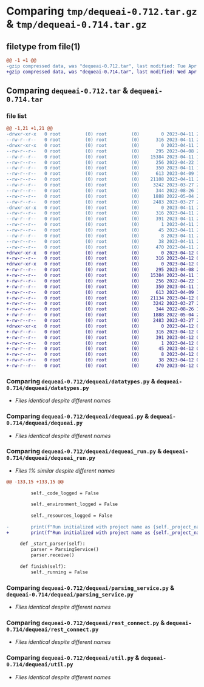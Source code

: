 # Comparing `tmp/dequeai-0.712.tar.gz` & `tmp/dequeai-0.714.tar.gz`

## filetype from file(1)

```diff
@@ -1 +1 @@
-gzip compressed data, was "dequeai-0.712.tar", last modified: Tue Apr 11 21:12:31 2023, max compression
+gzip compressed data, was "dequeai-0.714.tar", last modified: Wed Apr 12 00:43:21 2023, max compression
```

## Comparing `dequeai-0.712.tar` & `dequeai-0.714.tar`

### file list

```diff
@@ -1,21 +1,21 @@
-drwxr-xr-x   0 root         (0) root         (0)        0 2023-04-11 21:12:31.794411 dequeai-0.712/
--rw-r--r--   0 root         (0) root         (0)      316 2023-04-11 21:12:31.794411 dequeai-0.712/PKG-INFO
-drwxr-xr-x   0 root         (0) root         (0)        0 2023-04-11 21:12:31.794411 dequeai-0.712/dequeai/
--rw-r--r--   0 root         (0) root         (0)      295 2023-04-08 20:25:27.000000 dequeai-0.712/dequeai/__init__.py
--rw-r--r--   0 root         (0) root         (0)    15384 2023-04-11 16:25:26.000000 dequeai-0.712/dequeai/datatypes.py
--rw-r--r--   0 root         (0) root         (0)      256 2022-04-22 17:52:12.000000 dequeai-0.712/dequeai/deque_config.py
--rw-r--r--   0 root         (0) root         (0)      350 2023-04-11 17:28:02.000000 dequeai-0.712/dequeai/deque_environment.py
--rw-r--r--   0 root         (0) root         (0)      613 2023-04-09 13:53:50.000000 dequeai-0.712/dequeai/dequeai.py
--rw-r--r--   0 root         (0) root         (0)    21108 2023-04-11 21:03:22.000000 dequeai-0.712/dequeai/dequeai_run.py
--rw-r--r--   0 root         (0) root         (0)     3242 2023-03-27 20:38:54.000000 dequeai-0.712/dequeai/parsing_service.py
--rw-r--r--   0 root         (0) root         (0)      344 2022-08-26 18:22:25.000000 dequeai-0.712/dequeai/redis_services.py
--rw-r--r--   0 root         (0) root         (0)     1888 2022-05-04 21:23:01.000000 dequeai-0.712/dequeai/rest_connect.py
--rw-r--r--   0 root         (0) root         (0)     2483 2023-03-27 20:38:54.000000 dequeai-0.712/dequeai/util.py
-drwxr-xr-x   0 root         (0) root         (0)        0 2023-04-11 21:12:31.794411 dequeai-0.712/dequeai.egg-info/
--rw-r--r--   0 root         (0) root         (0)      316 2023-04-11 21:12:31.000000 dequeai-0.712/dequeai.egg-info/PKG-INFO
--rw-r--r--   0 root         (0) root         (0)      391 2023-04-11 21:12:31.000000 dequeai-0.712/dequeai.egg-info/SOURCES.txt
--rw-r--r--   0 root         (0) root         (0)        1 2023-04-11 21:12:31.000000 dequeai-0.712/dequeai.egg-info/dependency_links.txt
--rw-r--r--   0 root         (0) root         (0)       45 2023-04-11 21:12:31.000000 dequeai-0.712/dequeai.egg-info/requires.txt
--rw-r--r--   0 root         (0) root         (0)        8 2023-04-11 21:12:31.000000 dequeai-0.712/dequeai.egg-info/top_level.txt
--rw-r--r--   0 root         (0) root         (0)       38 2023-04-11 21:12:31.794411 dequeai-0.712/setup.cfg
--rw-r--r--   0 root         (0) root         (0)      470 2023-04-11 21:12:18.000000 dequeai-0.712/setup.py
+drwxr-xr-x   0 root         (0) root         (0)        0 2023-04-12 00:43:21.449372 dequeai-0.714/
+-rw-r--r--   0 root         (0) root         (0)      316 2023-04-12 00:43:21.449372 dequeai-0.714/PKG-INFO
+drwxr-xr-x   0 root         (0) root         (0)        0 2023-04-12 00:43:21.445372 dequeai-0.714/dequeai/
+-rw-r--r--   0 root         (0) root         (0)      295 2023-04-08 20:25:27.000000 dequeai-0.714/dequeai/__init__.py
+-rw-r--r--   0 root         (0) root         (0)    15384 2023-04-11 16:25:26.000000 dequeai-0.714/dequeai/datatypes.py
+-rw-r--r--   0 root         (0) root         (0)      256 2022-04-22 17:52:12.000000 dequeai-0.714/dequeai/deque_config.py
+-rw-r--r--   0 root         (0) root         (0)      350 2023-04-11 17:28:02.000000 dequeai-0.714/dequeai/deque_environment.py
+-rw-r--r--   0 root         (0) root         (0)      613 2023-04-09 13:53:50.000000 dequeai-0.714/dequeai/dequeai.py
+-rw-r--r--   0 root         (0) root         (0)    21134 2023-04-12 00:42:41.000000 dequeai-0.714/dequeai/dequeai_run.py
+-rw-r--r--   0 root         (0) root         (0)     3242 2023-03-27 20:38:54.000000 dequeai-0.714/dequeai/parsing_service.py
+-rw-r--r--   0 root         (0) root         (0)      344 2022-08-26 18:22:25.000000 dequeai-0.714/dequeai/redis_services.py
+-rw-r--r--   0 root         (0) root         (0)     1888 2022-05-04 21:23:01.000000 dequeai-0.714/dequeai/rest_connect.py
+-rw-r--r--   0 root         (0) root         (0)     2483 2023-03-27 20:38:54.000000 dequeai-0.714/dequeai/util.py
+drwxr-xr-x   0 root         (0) root         (0)        0 2023-04-12 00:43:21.445372 dequeai-0.714/dequeai.egg-info/
+-rw-r--r--   0 root         (0) root         (0)      316 2023-04-12 00:43:20.000000 dequeai-0.714/dequeai.egg-info/PKG-INFO
+-rw-r--r--   0 root         (0) root         (0)      391 2023-04-12 00:43:21.000000 dequeai-0.714/dequeai.egg-info/SOURCES.txt
+-rw-r--r--   0 root         (0) root         (0)        1 2023-04-12 00:43:21.000000 dequeai-0.714/dequeai.egg-info/dependency_links.txt
+-rw-r--r--   0 root         (0) root         (0)       45 2023-04-12 00:43:21.000000 dequeai-0.714/dequeai.egg-info/requires.txt
+-rw-r--r--   0 root         (0) root         (0)        8 2023-04-12 00:43:21.000000 dequeai-0.714/dequeai.egg-info/top_level.txt
+-rw-r--r--   0 root         (0) root         (0)       38 2023-04-12 00:43:21.449372 dequeai-0.714/setup.cfg
+-rw-r--r--   0 root         (0) root         (0)      470 2023-04-12 00:42:55.000000 dequeai-0.714/setup.py
```

### Comparing `dequeai-0.712/dequeai/datatypes.py` & `dequeai-0.714/dequeai/datatypes.py`

 * *Files identical despite different names*

### Comparing `dequeai-0.712/dequeai/dequeai.py` & `dequeai-0.714/dequeai/dequeai.py`

 * *Files identical despite different names*

### Comparing `dequeai-0.712/dequeai/dequeai_run.py` & `dequeai-0.714/dequeai/dequeai_run.py`

 * *Files 1% similar despite different names*

```diff
@@ -133,15 +133,15 @@
 
         self._code_logged = False
 
         self._environment_logged = False
 
         self._resources_logged = False
 
-        print(f"Run initialized with project name as {self._project_name} and run id {self._run_id}")
+        print(f"Run initialized with project name as {self._project_name} for user {self.user_name} and run id {self._run_id}")
 
     def _start_parser(self):
         parser = ParsingService()
         parser.receive()
 
     def finish(self):
         self._running = False
```

### Comparing `dequeai-0.712/dequeai/parsing_service.py` & `dequeai-0.714/dequeai/parsing_service.py`

 * *Files identical despite different names*

### Comparing `dequeai-0.712/dequeai/rest_connect.py` & `dequeai-0.714/dequeai/rest_connect.py`

 * *Files identical despite different names*

### Comparing `dequeai-0.712/dequeai/util.py` & `dequeai-0.714/dequeai/util.py`

 * *Files identical despite different names*

